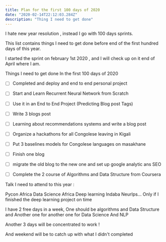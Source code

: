 ```yaml
---
title: Plan for the first 100 days of 2020
date: "2020-02-14T22:12:03.284Z"
description: "Thing I need to get done"
---
```


I hate new year resolution , instead I go with 100 days sprints.

This list contains things I need to get done before end of the first hundred days of this year.

I started the sprint on february 1st 2020 , and I will check up on it end of April where I am.

Things I need to get done In the first 100 days of 2020

- [ ] Completed and deploy and end to end personal project
- [ ] Start and Learn Recurrent Neural Network from Scratch
- [ ] Use  it in an End to End Project (Predicting Blog post Tags)
- [ ] Write 3 blogs post 
- [ ] Learning about recommendations systems and write a blog post 
- [ ] Organize a hackathons for all Congolese leaving in Kigali
- [ ] Put 3 baselines models for Congolese languages on masakhane
- [ ] Finish one blog
- [ ] migrate the old blog to the new one and set up google analytic ans SEO
- [ ] Complete the 2 course of Algorithms and Data Structure from Coursera


Talk I need to attend to this year :

Pycon Africa
Data Science Africa
Deep learning Indaba
NeurIps... Only if I finished the deep learning project on time


I have 2 free days in a week, One should be algorithms and Data Structure and Another one for another one for Data Science And NLP


Another 3 days will be concentrated to work !

And weekend will be to catch up with what I didn't completed
